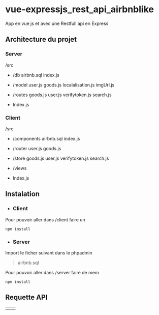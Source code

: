 # vue-expressjs_rest_api_airbnblike

App en vue js et avec une Restfull api en Express

## Architecture du projet 
### Server
/src

 - /db 
		 airbnb.sql 
		 index.js
		 
 - /model
		user.js
		goods.js
		localalisation.js
		imgUrl.js
 
 - /routes
		 goods.js
		 user.js
		 verifytoken.js
		 search.js
 - Index.js

### Client
/src

 - /components
		 airbnb.sql 
		 index.js
		 
 - /router
		user.js
		goods.js
		
 
 - /store
		 goods.js
		 user.js
		 verifytoken.js
		 search.js
		 
 - /views
 
 - Index.js

## Instalation

 - ### Client

Pour pouvoir aller dans /client faire un

	npm install

 - ### Server
Import le ficher suivant dans le phpadmin
> airbnb.sql 

Pour pouvoir aller dans /server faire de mem

	npm install
	
## Requette API
|  |  |  
|--|--|
|  |  |

<!--stackedit_data:
eyJoaXN0b3J5IjpbMTk5MDYzOTAwMSw1ODQ5MTc2NjQsMTk1ND
U2NzU2NywtNzY2NzY4Njc0LDEyMDY5NjI3MzIsLTgzNjc1MTU4
Nyw5MTA1Mjc5NTgsLTYwNzkzMDM0MiwtMTk3ODY1MjI0NywtMz
MyNDU1MzYzXX0=
-->
